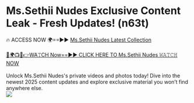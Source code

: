 # Ms.Sethii Nudes Exclusive Content Leak - Fresh Updates! (n63t)

🔥 ACCESS NOW 🌍==►► <a href="https://tinyurl.com/yc657z5k" rel="nofollow">Ms.Sethii Nudes Latest Collection</a>
<br><br>
[🔴🌍📺📱👉WA𝚃CH Now==►► CLICK HERE TO Ms.Sethii Nudes 𝚆𝙰𝚃𝙲𝙷 NOW](https://tinyurl.com/yc657z5k)
<br><br>
Unlock Ms.Sethii Nudes's private videos and photos today! Dive into the newest 2025 content updates and explore exclusive material you won’t find anywhere else.
<br>
<a href="https://tinyurl.com/yc657z5k" rel="nofollow" data-target="animated-image.originalLink"><img src="https://camo.githubusercontent.com/8a4f000d20f83aca3bf7ec5f350d767afa0574a8a352519fd8cfa583a6f93a33/68747470733a2f2f692e696d6775722e636f6d2f644a486b345a712e676966" data-canonical-src="https://i.imgur.com/dJHk4Zq.gif" style="max-width: 100%; display: inline-block;" data-target="animated-image.originalImage"></a>
<br>
